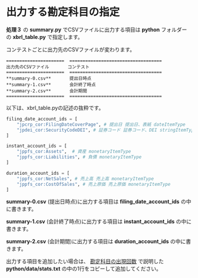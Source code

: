 # 出力する勘定科目の指定

**処理３** の **summary.py** でCSVファイルに出力する項目は **python** フォルダーの **xbrl_table.py** で指定します。

コンテストごとに出力先のCSVファイルが変わります。

```eval_rst
======================  ===================================
出力先のCSVファイル       コンテスト
======================  ===================================
**summary-0.csv**       提出日時点
**summary-1.csv**       会計終了時点
**summary-2.csv**       会計期間
======================  ===================================
```

以下は、xbrl_table.pyの記述の抜粋です。

```py
filing_date_account_ids = [
    "jpcrp_cor:FilingDateCoverPage", # 提出日 提出日、表紙 dateItemType
    "jpdei_cor:SecurityCodeDEI", # 証券コード 証券コード、DEI stringItemType
]

instant_account_ids = [
    "jppfs_cor:Assets",  # 資産 monetaryItemType
    "jppfs_cor:Liabilities", # 負債 monetaryItemType
]

duration_account_ids = [
    "jppfs_cor:NetSales", # 売上高 売上高 monetaryItemType
    "jppfs_cor:CostOfSales", # 売上原価 売上原価 monetaryItemType
]
```

**summary-0.csv** (提出日時点)に出力する項目は **filing_date_account_ids** の中に書きます。

**summary-1.csv** (会計終了時点)に出力する項目は **instant_account_ids** の中に書きます。

**summary-2.csv** (会計期間)に出力する項目は **duration_account_ids** の中に書きます。

出力する項目を追加したい場合は、 [勘定科目の出現回数](stats.md) で説明した **python/data/stats.txt** の中の1行をコピーして追加してください。
